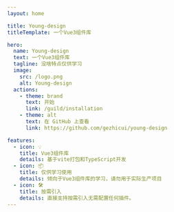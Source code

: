 ```yaml
---
layout: home

title: Young-design
titleTemplate: 一个Vue3组件库

hero:
  name: Young-design
  text: 一个Vue3组件库
  tagline: 没啥特点仅供学习
  image:
    src: /logo.png
    alt: Young-design
  actions:
    - theme: brand
      text: 开始
      link: /guild/installation
    - theme: alt
      text: 在 GitHub 上查看
      link: https://github.com/gezhicui/young-design

features:
  - icon: 💡
    title: Vue3组件库
    details: 基于vite打包和TypeScript开发
  - icon: 📦
    title: 仅供学习使用
    details: 倾向于Vue3组件库的学习，请勿用于实际生产项目
  - icon: 🛠️
    title: 按需引入
    details: 直接支持按需引入无需配置任何插件。
---
```

